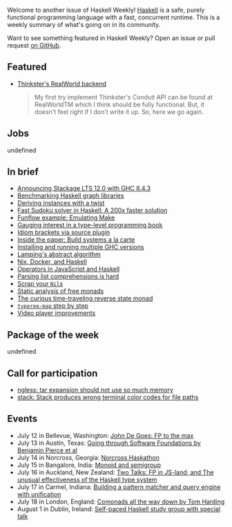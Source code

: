 <!-- 2018-07-12 unpublished -->

Welcome to another issue of Haskell Weekly!
[Haskell](https://haskell-lang.org) is a safe, purely functional programming language with a fast, concurrent runtime.
This is a weekly summary of what's going on in its community.

Want to see something featured in Haskell Weekly?
Open an issue or pull request [on GitHub](https://github.com/haskellweekly/haskellweekly.github.io).

## Featured

-   [Thinkster's RealWorld backend](https://siskam.link/2018-07-02-thinkster-s-realworld---backend.html)

    > My first try implement Thinkster's Conduit API can be found at RealWorldTM which I think should be fully functional. But, it doesn't feel right if I don't write it up. So, here we go again.

## Jobs

undefined

## In brief

-   [Announcing Stackage LTS 12.0 with GHC 8.4.3](https://www.stackage.org/blog/2018/07/announce-lts-12)
-   [Benchmarking Haskell graph libraries](https://blog.nyarlathotep.one/2018/07/benchmarking-haskell-graph-libraries/)
-   [Deriving instances with a twist](https://blog.poisson.chat/posts/2018-07-08-deriving-twist.html)
-   [Fast Sudoku solver in Haskell: A 200x faster solution](https://abhinavsarkar.net/posts/fast-sudoku-solver-in-haskell-2/)
-   [Funflow example: Emulating Make](https://www.tweag.io/posts/2018-07-10-funflow-make.html)
-   [Gauging interest in a type-level programming book](https://np.reddit.com/r/haskell/comments/8x0gen/gauging_interest_in_a_typelevel_programming_book/)
-   [Idiom brackets via source plugin](http://oleg.fi/gists/posts/2018-07-06-idiom-brackets-via-source-pluging.html)
-   [Inside the paper: Build systems a la carte](https://neilmitchell.blogspot.com/2018/07/inside-paper-build-systems-la-carte.html)
-   [Installing and running multiple GHC versions](https://qfpl.io/posts/multiple-ghcs/)
-   [Lamping's abstract algorithm](https://github.com/MaiaVictor/absal-ex/tree/275d6a9567ce55aaf07396bd93edbff7f6ac6fb9)
-   [Nix, Docker, and Haskell](https://cs-syd.eu/posts/2018-07-14-nix-docker-haskell)
-   [Operators in JavaScript and Haskell](https://typeclasses.com/javascript/operators)
-   [Parsing list comprehensions is hard](http://www.rntz.net/post/2018-07-10-parsing-list-comprehensions.html)
-   [Scrap your `Nil`s](https://github.com/morphismtech/squeal/blob/390d6e9135fe18e4fdfab766cdf67be8625b324d/scrap-your-nils.md)
-   [Static analysis of free monads](http://reasonablypolymorphic.com/blog/prospecting-free-monads/)
-   [The curious time-traveling reverse state monad](https://tech-blog.capital-match.com/posts/5-the-reverse-state-monad.html)
-   [`typerep-map` step by step](https://kowainik.github.io/posts/2018-07-11-typerep-map-step-by-step.html)
-   [Video player improvements](https://typeclasses.com/news/2018-07-video-player-improvements)

## Package of the week

undefined

## Call for participation

-   [ngless: tar expansion should not use so much memory](https://github.com/ngless-toolkit/ngless/issues/77)
-   [stack: Stack produces wrong terminal color codes for file paths](https://github.com/commercialhaskell/stack/issues/4139)

## Events

-   July 12 in Bellevue, Washington: [John De Goes: FP to the max](https://www.meetup.com/fun-c-group/events/251564565/)
-   July 13 in Austin, Texas: [Going through Software Foundations by Benjamin Pierce et al](https://www.meetup.com/Austin-Types-Theorems-and-Programming-Languages/events/252485072/)
-   July 14 in Norcross, Georgia: [Norcross Haskathon](https://www.meetup.com/Atlanta-Functional-Programming-Meetup/events/252467636/)
-   July 15 in Bangalore, India: [Monoid and semigroup](https://www.meetup.com/Bangalore-Functional-Programmers-Meetup/events/252365783/)
-   July 16 in Auckland, New Zealand: [Two Talks: FP in JS-land; and The unusual effectiveness of the Haskell type system](https://www.meetup.com/Functional-Programming-Auckland/events/252103853/)
-   July 17 in Carmel, Indiana: [Building a pattern matcher and query engine with unification](https://www.meetup.com/Indy-FP/events/252506502/)
-   July 18 in London, England: [Comonads all the way down by Tom Harding](https://www.meetup.com/Papers-We-Love-London/events/252626633/)
-   August 1 in Dublin, Ireland: [Self-paced Haskell study group with special talk](https://www.meetup.com/haskell-dublin-meetup/events/252468400/)
